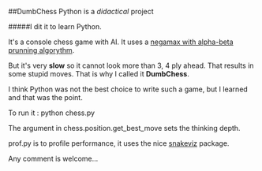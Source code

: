 ##DumbChess Python is a _didactical_ project

#####I dit it to learn Python.

It's a console chess game with AI.
It uses a [negamax with alpha-beta prunning algorythm](https://en.wikipedia.org/wiki/Negamax).

But it's very **slow** so it cannot look more than 3, 4 ply ahead.
That results in some stupid moves.
That is why I called it **DumbChess**.

I think Python was not the best choice to write such a game, but I learned and that was the point.

To run it :
    python chess.py

The argument in chess.position.get_best_move sets the thinking depth.

prof.py is to profile performance, it uses the nice [snakeviz](https://jiffyclub.github.io/snakeviz/) package.

Any comment is welcome...
